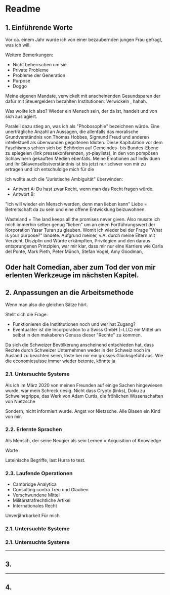 # Readme

## 1. Einführende Worte
Vor ca. einem Jahr wurde ich von einer bezaubernden jungen Frau gefragt, was ich will.

Weitere Bemerkungen:
- Nicht beherrschen um sie
- Private Probleme
- Probleme der Generation
- Purpose
- Doggo

Meine eigenen Mandate, verwickelt mit anscheinenden Gesundsparen der dafür mit Steuergeldern bezahlten Institutionen.
Verwickeln , hahah.


Was wollte ich also?
Wieder ein Mensch sein, der da ist, handelt und von sich aus agiert.

Paralell dazu stieg an, was ich als "Phobosophie" bezeichnen würde. Eine unerträgliche Anzahl an Aussagen, die allenfalls das moralische Grundverständnis von Thomas Hobbes, Sigmund Freud und anderen intellektuell als überwunden gegoltenen Idioten.
Diese Kapitulation vor dem Faschismus schien sich bei Behörden auf Gemeindes- bis Bundes-Ebene zu spiegelen (link pressekonferenzen, yt-playlists), in den von pompösen Schlawinern gekauften Medien ebenfalls.
Meine Emotionen auf Individuen und ihr Sklavenselbstverständnis ist bis jetzt nur schwer von mir zu ertragen und ich entschuldige mich für die

Ich wollte auch die "Juristische Ambiguität" überwinden:
- Antwort A: Du hast zwar Recht, wenn man das Recht fragen würde.
- Antwort B: 

"Ich will wieder ein Mensch werden, denn man lieben kann"
Liebe = Betreitschaft da zu sein und eine offene Entwicklung beizuwohnen.

Wasteland = The land keeps all the promises never given.
Also musste ich mich immerhin selber genug "lieben" um an einen Fortführungswert der Korporation Yasar Turan zu glauben.
Womit ich wieder bei der Frage "What is your purpose?" landete.
Aufgrund meiner, v.A. durch meine Eltern mit Verzicht, Disziplin und Würde erkämpften, Privilegien und den daraus entsprungenen Prinzipien, war mir klar, dass mir nur eine Karriere wie Carla del Ponte, Mark Pieth, Peter Münch, Stefan Vogel, Amy Goodman, 

Oder halt Comedian, aber zum Tod der von mir erlenten Werkzeuge im nächsten Kapitel.
---
## 2. Anpassungen an die Arbeitsmethode
Wenn man also die gleichen Sätze hört.

Stellt sich die Frage:
- Funktionieren die Instititutionen noch und wer hat Zugang?
- Eventualiter ist die Incorporation to a Swiss GmbH (=LLC) ein Mittel um selbst in den makaberen Genuss dieser "Rechte" zu kommen.

Da sich die Schweizer Bevölkerung anscheinend entschieden hat, dass Rechte durch Schweizer Unternehmen weder in der Schweiz noch im Ausland zu beachten seien, löste bei mir ein grosses Glücksgefühl aus.
Wie die economiesuisse immer wieder betonte, könnte ja

### 2.1. Untersuchte Systeme
Als ich im März 2020 von meinen Freunden auf einige Sachen hingewiesen wurde, war mein Schreck riesig.
Nicht dass Crypto (links), Doku zu Schweinegrippe, das Werk von Adam Curtis, die fröhlichen Wissenschaften von Nietzsche

Sondern, nicht informiert wurde. Angst vor Nietzsche.
Alle Blasen ein Kind von mir.

### 2.2. Erlernte Sprachen
Als Mensch, der seine Neugier als sein 
Lernen = Acquisition of Knowledge

Worte

Lateinische Begriffe, last Hurra to test.

### 2.3. Laufende Operationen
- Cambridge Analytica
- Consulting contra Treu und Glauben
- Verschwundene Mittel
- Militärstrafrechtliche Artikel
- Internationales Recht

Unverjährbarkeit
Für mich 

### 2.1. Untersuchte Systeme

### 2.1. Untersuchte Systeme
---
## 3. 


---
## 4. 
